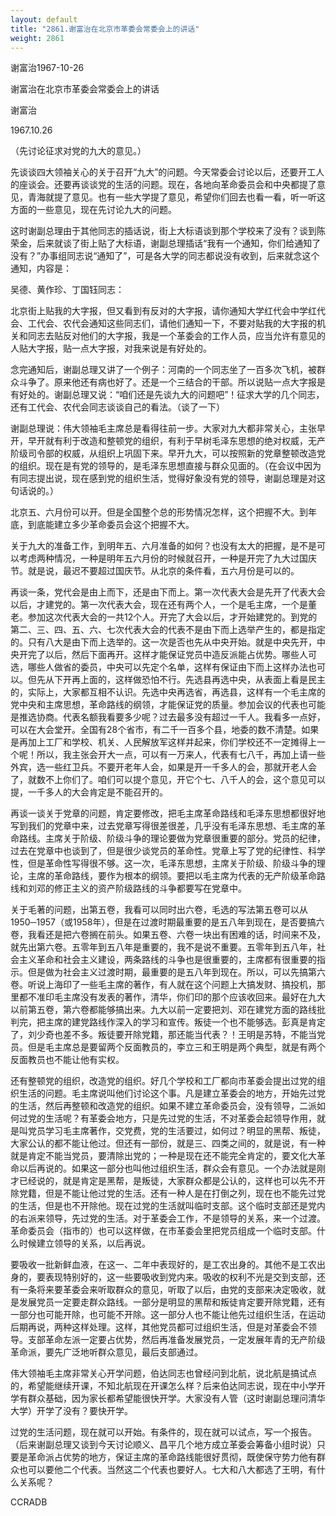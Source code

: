```yaml
---
layout: default
title: "2861.谢富治在北京市革委会常委会上的讲话"
weight: 2861
---
```


谢富治1967-10-26

谢富治在北京市革委会常委会上的讲话

谢富治

1967.10.26

（先讨论征求对党的九大的意见。）

先谈谈四大领袖关心的关于召开“九大”的问题。今天常委会讨论以后，还要开工人的座谈会。还要再谈谈党的生活的问题。现在，各地向革命委员会和中央都提了意见，青海就提了意见。也有一些大学提了意见，希望你们回去也看一看，听一听这方面的一些意见，现在先讨论九大的问题。

这时谢副总理由于其他同志的插话说，街上大标语谈到那个学校来了没有？谈到陈荣金，后来就谈了街上贴了大标语，谢副总理插话“我有一个通知，你们给通知了没有？”办事组同志说“通知了”，可是各大学的同志都说没有收到，后来就念这个通知，内容是：

吴德、黄作珍、丁国钰同志：

北京街上贴我的大字报，但又看到有反对的大字报，请你通知大学红代会中学红代会、工代会、农代会通知这些同志们，请他们通知一下，不要对贴我的大字报的机关和同志去贴反对他们的大字报，我是一个革委会的工作人员，应当允许有意见的人贴大字报，贴一点大字报，对我来说是有好处的。

念完通知后，谢副总理又讲了一个例子：河南的一个同志坐了一百多次飞机，被群众斗争了。原来他还有病也好了。还是一个三结合的干部。所以说贴一点大字报是有好处的。谢副总理又说：“咱们还是先谈九大的问题吧”！征求大学的几个同志，还有工代会、农代会同志谈谈自己的看法。（谈了一下）

谢副总理说：伟大领袖毛主席总是看得往前一步。大家对九大都非常关心，主张早开，早开就有利于改造和整顿党的组织，有利于早树毛泽东思想的绝对权威，无产阶级司令部的权威，从组织上巩固下来。早开九大，可以按照新的党章整顿改造党的组织。现在是有党的领导的，是毛泽东思想直接与群众见面的。（在会议中因为有同志提出说，现在感到党的组织生活，觉得好象没有党的领导，谢副总理是对这句话说的。）

北京五、六月份可以开。但是全国整个总的形势情况怎样，这个把握不大。到年底，到底能建立多少革命委员会这个把握不大。

关于九大的准备工作，到明年五、六月准备的如何？也没有太大的把握，是不是可以考虑两种情况，一种是明年五六月份的时候就召开，一种是开完了九大过国庆节。就是说，最迟不要超过国庆节。从北京的条件看，五六月份是可以的。

再谈一条，党代会是由上而下，还是由下而上。第一次代表大会是先开了代表大会以后，才建党的。第一次代表大会，现在还有两个人，一个是毛主席，一个是董老。参加这次代表大会的一共12个人。开完了大会以后，才开始建党的。到党的第二、三、四、五、六、七次代表大会的代表不是由下而上选举产生的，都是指定的。只有八大是由下而上选举的。这一次是否也先从中央开始。就是中央先开，中央开完了以后，然后下面再开。这样才能保证党员中造反派能占优势。哪些人可选，哪些人做省的委员，中央可以先定个名单，这样有保证由下而上这样办法也可以。但先从下开再上面的，这样做恐怕不行。先选县再选中央，从表面上看是民主的，实际上，大家都互相不认识。先选中央再选省，再选县，这样有一个毛主席的党中央和主席思想，革命路线的纲领，才能保证党的质量。参加会议的代表也可能是推选协商。代表名额我看要多少呢？过去最多没有超过一千人。我看多一点好，可以在大会堂开。全国有28个省市，有二千一百多个县，地委的数不清楚。如果是再加上工厂和学校、机关、人民解放军这样并起来，你们学校还不一定摊得上一个呢！所以，我主张会开大一点，可以有一万来人，代表有七八千，再加上请一些外宾，选一些红卫兵。不要开老年人会，如果是开一千多人的会，那就开老人会了，就数不上你们了。咱们可以提个意见，开它个七、八千人的会，这个意见可以提，一千多人的大会肯定是不能召开的。

再谈一谈关于党章的问题，肯定要修改，把毛主席革命路线和毛泽东思想都很好地写到我们的党章中来，过去党章写得很差很差，几乎没有毛泽东思想、毛主席的革命路线。主席关于阶级、阶级斗争的理论要做为党章很重要的部分。党员的纪律，过去在党章中也谈到了，但是很少谈党员的革命性。党章上写了党的纪律性、科学性，但是革命性写得很不够。这一次，毛泽东思想，主席关于阶级、阶级斗争的理论，主席的革命路线，要作为根本的纲领。要把以毛主席为代表的无产阶级革命路线和刘邓的修正主义的资产阶级路线的斗争都要写在党章中。

关于毛著的问题，出第五卷，我看可以同时出六卷，毛选的写法第五卷可以从1950─1957（或1958年），但是在过渡时期最重要的是五八年到现在，是否要搞六卷，我看还是把六卷搁在前头。如果五卷、六卷一块出有困难的话，时间来不及，就先出第六卷。五零年到五八年是重要的，我不是说不重要。五零年到五八年，社会主义革命和社会主义建设，两条路线的斗争也是很重要的，主席都有很重要的指示。但是做为社会主义过渡时期，最重要的是五八年到现在。所以，可以先搞第六卷。听说上海印了一些毛主席的著作，有人就在这个问题上大搞发财、搞投机，那里都不准印毛主席没有发表的著作，清华，你们印的那个应该收回来。最好在九大以前第五卷，第六卷都能够搞出来。九大以前一定要把刘、邓在建党方面的路线批判完，把主席的建党路线作深入的学习和宣传。叛徒一个也不能够选。彭真是肯定了，刘少奇也差不多。叛徒要开除党籍，那还能当代表？！王明是苏特，不能当党员。但是毛主席总是要留两个反面教员的，李立三和王明是两个典型，就是有两个反面教员也不能让他有实权。

还有整顿党的组织，改造党的组织。好几个学校和工厂都向市革委会提出过党的组织生活的问题。毛主席说叫他们讨论这个事。凡是建立革委会的地方，开始先过党的生活，然后再整顿和改造党的组织。如果不建立革命委员会，没有领导，二派如何过党的生活呢？有革委会地方，只是先过党的生活，不对革委会起领导作用，就是叫党员学习毛主席著作，交党费，党的生活要过，如何过？明显的黑帮、叛徒，大家公认的都不能让他过。但还有一部份，就是三、四类之间的，就是说，有一种就是肯定不能当党员，要清除出党的；一种是现在还不能完全肯定的，要文化大革命以后再说的。如果这一部分也叫他过组织生活，群众会有意见。一个办法就是刚才已经说的，就是肯定是黑帮，是叛徒，大家群众都是公认的，这样也可以先不开除党籍，但是不能让他过党的生活。还有一种人是在打倒之列，现在也不能先过党的生活，但是也不开除他。现在过党的生活就叫临时支部。这个临时支部还是党内的右派来领导，先过党的生活。对于革委会工作，不是领导的关系，来一个过渡。革命委员会（指市的）也可以这样做，在市革委会里把党员组成一个临时支部。什么时候建立领导的关系，以后再说。

要吸收一批新鲜血液，在这一、二年中表现好的，是工农出身的。其他不是工农出身的，要表现特别好的，这一些要吸收到党内来。吸收的权利不光是交到支部，还有一条将来要革委会来听取群众的意见，听取了以后，由党的支部来决定吸收，就是发展党员一定要走群众路线。一部分是明显的黑帮和叛徒肯定要开除党籍，还有一部分也可能开除，也可能不开除。这一部分人也不能让他先过组织生活，在运动后期再说，两种这样处理。这样，其他党员都可过组织生活，但是对革委会不领导。支部革命左派一定要占优势，然后再准备发展党员，一定发展年青的无产阶级革命派，要先广泛地听群众意见，最后支部通过。

伟大领袖毛主席非常关心开学问题，伯达同志也曾经问到北航，说北航是搞试点的，希望能继续开课，不知北航现在开课怎么样？后来伯达同志说，现在中小学开学有群众基础，因为家长都希望能很快开学。大家没有人管（这时谢副总理问清华大学）开学了没有？要快开学。

过党的生活问题，现在就可以开始。有条件的，现在就可以试点，写一个报告。（后来谢副总理又谈到今天讨论顺义、昌平几个地方成立革委会筹备小组时说）只要是革命派占优势的地方，保证主席的革命路线能很好贯彻，既使保守势力他有群众也可以要他二个代表。当然这二个代表也要好人。七大和八大都选了王明，有什么关系呢？

CCRADB

